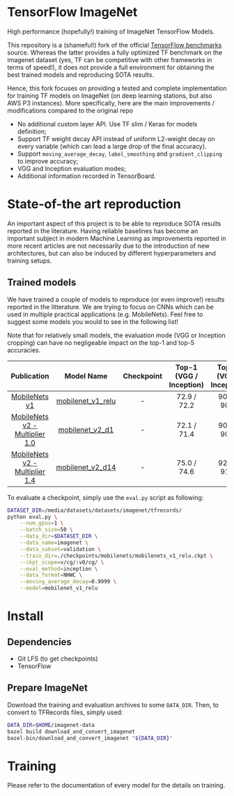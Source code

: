 # TensorFlow ImageNet

High performance (hopefully!) training of ImageNet TensorFlow Models.

This repository is a (shameful!) fork of the official [TensorFlow benchmarks](https://github.com/tensorflow/benchmarks/tree/master/scripts/tf_cnn_benchmarks) source.
Whereas the latter provides a fully optimized TF benchmark on the imagenet dataset (yes, TF can be competitive with other frameworks in terms of speed!), it does not provide a full environment for obtaining the best trained models and reproducing SOTA results.

Hence, this fork focuses on providing a tested and complete implementation for training TF models on ImageNet (on deep learning stations, but also AWS P3 instances). More specifically, here are the main improvements / modifications compared to the original repo
* No additional custom layer API. Use TF slim / Keras for models definition;
* Support TF weight decay API instead of uniform L2-weight decay on every variable (which can lead a large drop of the final accuracy).
* Support `moving_average_decay`, `label_smoothing` and `gradient_clipping`  to improve accuracy;
* VGG and Inception evaluation modes;
* Additional information recorded in TensorBoard.

# State-of-the art reproduction

An important aspect of this project is to be able to reproduce SOTA results reported in the literature. Having reliable baselines has become an important subject in modern Machine Learning as improvements reported in more recent articles are not necessarily due to the introduction of new architectures, but can also be induced by different hyperparameters and training setups.

## Trained models

We have trained a couple of models to reproduce (or even improve!) results reported in the litterature. We are trying to focus on CNNs which can be used in multiple practical applications (e.g. MobileNets). Feel free to suggest some models you would to see in the following list!

Note that for relatively small models, the evaluation mode (VGG or Inception cropping) can have no negligeable impact on the top-1 and top-5 accuracies.

Publication | Model Name | Checkpoint | Top-1 (VGG / Inception) | Top-5  (VGG / Inception) |
:----:|:------------:|:----------:|:-------:|:--------:|
[MobileNets v1](https://arxiv.org/pdf/1704.04861.pdf) | [mobilenet_v1_relu](https://github.com/balancap/tf-imagenet/blob/master/models/mobilenet/mobilenet_v1_relu.py) | - | 72.9 / 72.2 | 90.6 / 90.5 |
[MobileNets v2 - Multiplier 1.0](https://arxiv.org/pdf/1801.04381.pdf) | [mobilenet_v2_d1](https://github.com/balancap/tf-imagenet/blob/master/models/mobilenet/mobilenet_v2.py) | - | 72.1 / 71.4 | 90.5 / 90.1 |
[MobileNets v2 - Multiplier 1.4](https://arxiv.org/pdf/1801.04381.pdf) | [mobilenet_v2_d14](https://github.com/balancap/tf-imagenet/blob/master/models/mobilenet/mobilenet_v2.py) | - | 75.0 / 74.6 | 92.0 / 91.9 |

To evaluate a checkpoint, simply use the `eval.py` script as following:
```bash
DATASET_DIR=/media/datasets/datasets/imagenet/tfrecords/
python eval.py \
    --num_gpus=1 \
    --batch_size=50 \
    --data_dir=$DATASET_DIR \
    --data_name=imagenet \
    --data_subset=validation \
    --train_dir=./checkpoints/mobilenets/mobilenets_v1_relu.ckpt \
    --ckpt_scope=v/cg/:v0/cg/ \
    --eval_method=inception \
    --data_format=NHWC \
    --moving_average_decay=0.9999 \
    --model=mobilenet_v1_relu
```

# Install

## Dependencies

* Git LFS (to get checkpoints)
* TensorFlow

## Prepare ImageNet

Download the training and evaluation archives to some `DATA_DIR`. Then, to convert to TFRecords files, simply used:
```bash
DATA_DIR=$HOME/imagenet-data
bazel build download_and_convert_imagenet
bazel-bin/download_and_convert_imagenet "${DATA_DIR}"
```

# Training

Please refer to the documentation of every model for the details on training.